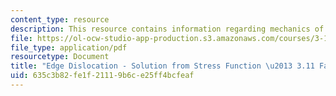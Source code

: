 ```yaml
---
content_type: resource
description: This resource contains information regarding mechanics of materials.
file: https://ol-ocw-studio-app-production.s3.amazonaws.com/courses/3-11-mechanics-of-materials-fall-1999/635c3b82fe1f21119b6ce25ff4bcfeaf_MIT3_11F99_edgeairy.pdf
file_type: application/pdf
resourcetype: Document
title: "Edge Dislocation - Solution from Stress Function \u2013 3.11 Fall 1999"
uid: 635c3b82-fe1f-2111-9b6c-e25ff4bcfeaf
---
```

